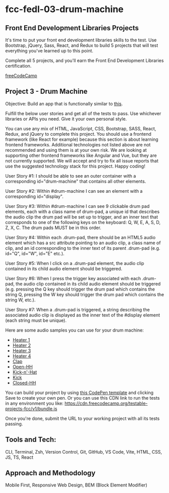 # fcc-fedl-03-drum-machine

## Front End Development Libraries Projects

It's time to put your front end development libraries skills to the test. Use Bootstrap, jQuery, Sass, React, and Redux to build 5 projects that will test everything you've learned up to this point.

Complete all 5 projects, and you'll earn the Front End Development Libraries certification.

[freeCodeCamp](https://www.freecodecamp.org/learn/front-end-development-libraries/#front-end-development-libraries-projects)

## Project 3 - Drum Machine

Objective: Build an app that is functionally similar to [this](https://drum-machine.freecodecamp.rocks/).

Fulfill the below user stories and get all of the tests to pass. Use whichever libraries or APIs you need. Give it your own personal style.

You can use any mix of HTML, JavaScript, CSS, Bootstrap, SASS, React, Redux, and jQuery to complete this project. You should use a frontend framework (like React for example) because this section is about learning frontend frameworks. Additional technologies not listed above are not recommended and using them is at your own risk. We are looking at supporting other frontend frameworks like Angular and Vue, but they are not currently supported. We will accept and try to fix all issue reports that use the suggested technology stack for this project. Happy coding!

User Story #1: I should be able to see an outer container with a corresponding id="drum-machine" that contains all other elements.

User Story #2: Within #drum-machine I can see an element with a corresponding id="display".

User Story #3: Within #drum-machine I can see 9 clickable drum pad elements, each with a class name of drum-pad, a unique id that describes the audio clip the drum pad will be set up to trigger, and an inner text that corresponds to one of the following keys on the keyboard: Q, W, E, A, S, D, Z, X, C. The drum pads MUST be in this order.

User Story #4: Within each .drum-pad, there should be an HTML5 audio element which has a src attribute pointing to an audio clip, a class name of clip, and an id corresponding to the inner text of its parent .drum-pad (e.g. id="Q", id="W", id="E" etc.).

User Story #5: When I click on a .drum-pad element, the audio clip contained in its child audio element should be triggered.

User Story #6: When I press the trigger key associated with each .drum-pad, the audio clip contained in its child audio element should be triggered (e.g. pressing the Q key should trigger the drum pad which contains the string Q, pressing the W key should trigger the drum pad which contains the string W, etc.).

User Story #7: When a .drum-pad is triggered, a string describing the associated audio clip is displayed as the inner text of the #display element (each string must be unique).

Here are some audio samples you can use for your drum machine:

-   [Heater 1](https://s3.amazonaws.com/freecodecamp/drums/Heater-1.mp3)
-   [Heater 2](https://s3.amazonaws.com/freecodecamp/drums/Heater-2.mp3)
-   [Heater 3](https://s3.amazonaws.com/freecodecamp/drums/Heater-3.mp3)
-   [Heater 4](https://s3.amazonaws.com/freecodecamp/drums/Heater-4_1.mp3)
-   [Clap](https://s3.amazonaws.com/freecodecamp/drums/Heater-6.mp3)
-   [Open-HH](https://s3.amazonaws.com/freecodecamp/drums/Dsc_Oh.mp3)
-   [Kick-n'-Hat](https://s3.amazonaws.com/freecodecamp/drums/Kick_n_Hat.mp3)
-   [Kick](https://s3.amazonaws.com/freecodecamp/drums/RP4_KICK_1.mp3)
-   [Closed-HH](https://s3.amazonaws.com/freecodecamp/drums/Cev_H2.mp3)

You can build your project by using [this CodePen template](https://codepen.io/pen?template=MJjpwO) and clicking Save to create your own pen. Or you can use this CDN link to run the tests in any environment you like: https://cdn.freecodecamp.org/testable-projects-fcc/v1/bundle.js

Once you're done, submit the URL to your working project with all its tests passing.

## Tools and Tech:

CLI, Terminal, Zsh, Version Control, Git, GitHub, VS Code, Vite, HTML, CSS, JS, TS, React

## Approach and Methodology

Mobile First, Responsive Web Design, BEM (Block Element Modifier)
